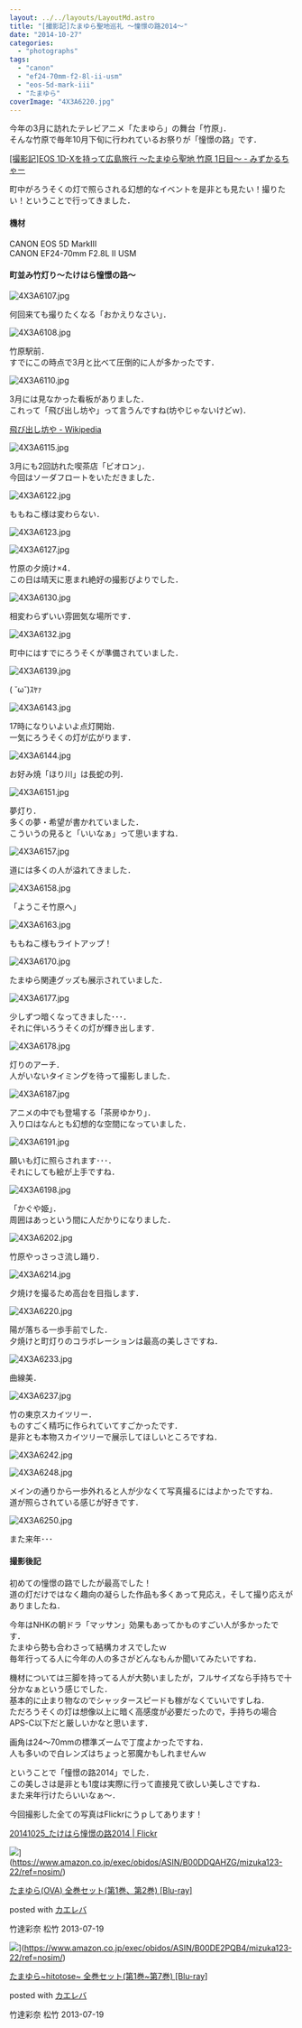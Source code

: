 ```yaml
---
layout: ../../layouts/LayoutMd.astro
title: "[撮影記]たまゆら聖地巡礼 ～憧憬の路2014～"
date: "2014-10-27"
categories: 
  - "photographs"
tags: 
  - "canon"
  - "ef24-70mm-f2-8l-ii-usm"
  - "eos-5d-mark-iii"
  - "たまゆら"
coverImage: "4X3A6220.jpg"
---
```


今年の3月に訪れたテレビアニメ「たまゆら」の舞台「竹原」．  
そんな竹原で毎年10月下旬に行われているお祭りが「憧憬の路」です．

[\[撮影記\]EOS 1D\-Xを持って広島旅行 ～たまゆら聖地 竹原 1日目～ \- みずかるちゃー](https://mizuka123.net/archive/5561/)

町中がろうそくの灯で照らされる幻想的なイベントを是非とも見たい！撮りたい！ということで行ってきました．

#### 機材

CANON EOS 5D MarkⅢ  
CANON EF24-70mm F2.8L II USM

#### 町並み竹灯り～たけはら憧憬の路～

![4X3A6107.jpg](/archive/images/15636689671_43ccf712d2_b.jpg)
 
何回来ても撮りたくなる「おかえりなさい」．

![4X3A6108.jpg](/archive/images/15615658756_55ce626da1_b.jpg)
 
竹原駅前．  
すでにこの時点で3月と比べて圧倒的に人が多かったです．

![4X3A6110.jpg](/archive/images/15452727149_66f7068146_b.jpg)
 
3月には見なかった看板がありました．  
これって「飛び出し坊や」って言うんですね(坊やじゃないけどｗ)．

[飛び出し坊や \- Wikipedia](https://ja.wikipedia.org/wiki/%E9%A3%9B%E3%81%B3%E5%87%BA%E3%81%97%E5%9D%8A%E3%82%84)

![4X3A6115.jpg](/archive/images/15640214922_302857ab24_b.jpg)
 
3月にも2回訪れた喫茶店「ビオロン」．  
今回はソーダフロートをいただきました．

![4X3A6122.jpg](/archive/images/15636698291_fd81ea6567_b.jpg)
 
ももねこ様は変わらない．

![4X3A6123.jpg](/archive/images/15640219252_3bafc37e85_b.jpg)
 
![4X3A6127.jpg](/archive/images/15018659694_3c791f446c_b.jpg)
 
竹原の夕焼け×4．  
この日は晴天に恵まれ絶好の撮影びよりでした．

![4X3A6130.jpg](/archive/images/15453829870_e9965eb6a2_b.jpg)
 
相変わらずいい雰囲気な場所です．

![4X3A6132.jpg](/archive/images/15453832100_cdd6dc8b7b_b.jpg)
 
町中にはすでにろうそくが準備されていました．

![4X3A6139.jpg](/archive/images/15615699666_a013d9a9b0_b.jpg)
 
( ˘ω˘)ｽﾔｧ

![4X3A6143.jpg](/archive/images/15452769719_b1be086efb_b.jpg)
 
17時になりいよいよ点灯開始．  
一気にろうそくの灯が広がります．

![4X3A6144.jpg](/archive/images/15639416285_9a8a52a008_b.jpg)
 
お好み焼「ほり川」は長蛇の列．

![4X3A6151.jpg](/archive/images/15639419735_844fef03ef_b.jpg)
 
夢灯り．  
多くの夢・希望が書かれていました．  
こういうの見ると「いいなぁ」って思いますね．

![4X3A6157.jpg](/archive/images/15453850490_67c5890448_b.jpg)
 
道には多くの人が溢れてきました．

![4X3A6158.jpg](/archive/images/15615713776_ef0a9bed06_b.jpg)
 
「ようこそ竹原へ」

![4X3A6163.jpg](/archive/images/15453858970_880e6cfdbc_b.jpg)
 
ももねこ様もライトアップ！

![4X3A6170.jpg](/archive/images/15639439075_e22c966fe9_b.jpg)
 
たまゆら関連グッズも展示されていました．

![4X3A6177.jpg](/archive/images/15452798879_3c13b524de_b.jpg)
 
少しずつ暗くなってきました･･･．  
それに伴いろうそくの灯が輝き出します．

![4X3A6178.jpg](/archive/images/15636764781_74c4dee36f_b.jpg)
 
灯りのアーチ．  
人がいないタイミングを待って撮影しました．

![4X3A6187.jpg](/archive/images/15453325648_58a27e7f78_b.jpg)
 
アニメの中でも登場する「茶房ゆかり」．  
入り口はなんとも幻想的な空間になっていました．

![4X3A6191.jpg](/archive/images/15453879540_3f9bafefa7_b.jpg)
 
願いも灯に照らされます･･･．  
それにしても絵が上手ですね．

![4X3A6198.jpg](/archive/images/15018714614_4ce89e9921_b.jpg)
 
「かぐや姫」．  
周囲はあっという間に人だかりになりました．

![4X3A6202.jpg](/archive/images/15640297862_c0d602bafb_b.jpg)
 
竹原やっさっさ流し踊り．

![4X3A6214.jpg](/archive/images/15453887530_946d05759e_b.jpg)
 
夕焼けを撮るため高台を目指します．

![4X3A6220.jpg](/archive/images/15453484447_47bbb92198_b.jpg)
 
陽が落ちる一歩手前でした．  
夕焼けと町灯りのコラボレーションは最高の美しさですね．

![4X3A6233.jpg](/archive/images/15453897530_650040596b_b.jpg)

曲線美．

![4X3A6237.jpg](/archive/images/15452828799_8255abbcde_b.jpg)
 
竹の東京スカイツリー．  
ものすごく精巧に作られていてすごかったです．  
是非とも本物スカイツリーで展示してほしいところですね．

![4X3A6242.jpg](/archive/images/15453351138_b0e39d8dce_b.jpg)

![4X3A6248.jpg](/archive/images/15615766866_ee3d90a33a_b.jpg)

メインの通りから一歩外れると人が少なくて写真撮るにはよかったですね．  
道が照らされている感じが好きです．

![4X3A6250.jpg](/archive/images/15639481735_7ea4d32338_b.jpg)

また来年･･･

#### 撮影後記

初めての憧憬の路でしたが最高でした！  
道の灯だけではなく趣向の凝らした作品も多くあって見応え，そして撮り応えがありましたね．

今年はNHKの朝ドラ「マッサン」効果もあってかものすごい人が多かったです．  
たまゆら勢も合わさって結構カオスでしたｗ  
毎年行ってる人に今年の人の多さがどんなもんか聞いてみたいですね．

機材については三脚を持ってる人が大勢いましたが，フルサイズなら手持ちで十分かなぁという感じでした．  
基本的に止まり物なのでシャッタースピードも稼がなくていいですしね．  
ただろうそくの灯は想像以上に暗く高感度が必要だったので，手持ちの場合APS-C以下だと厳しいかなと思います．

画角は24～70mmの標準ズームで丁度よかったですね．  
人も多いので白レンズはちょっと邪魔かもしれませんｗ

ということで「憧憬の路2014」でした．  
この美しさは是非とも1度は実際に行って直接見て欲しい美しさですね．  
また来年行けたらいいなぁ～．

今回撮影した全ての写真はFlickrにうｐしてあります！

[20141025\_たけはら憧憬の路2014 \| Flickr](https://www.flickr.com/photos/mizuka123/sets/72157648582834248/)

![](/archive/images/51EJKHr11XL._SL160_.jpg)](https://www.amazon.co.jp/exec/obidos/ASIN/B00DDQAHZG/mizuka123-22/ref=nosim/)

[たまゆら(OVA) 全巻セット(第1巻、第2巻) \[Blu-ray\]](https://www.amazon.co.jp/exec/obidos/ASIN/B00DDQAHZG/mizuka123-22/ref=nosim/)

posted with [カエレバ](http://kaereba.com)

竹達彩奈 松竹 2013-07-19

![](/archive/images/51PyCIMmnnL._SL160_.jpg)](https://www.amazon.co.jp/exec/obidos/ASIN/B00DE2PQB4/mizuka123-22/ref=nosim/)

[たまゆら~hitotose~ 全巻セット(第1巻~第7巻) \[Blu-ray\]](https://www.amazon.co.jp/exec/obidos/ASIN/B00DE2PQB4/mizuka123-22/ref=nosim/)

posted with [カエレバ](http://kaereba.com)

竹達彩奈 松竹 2013-07-19
